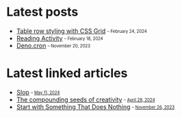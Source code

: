 # Latest posts

- [Table row styling with CSS Grid](https://appjeniksaan.nl/posts/table-row-styling-with-css-grid/)
  <sub><sup>– February 24, 2024</sup></sub>
- [Reading Activity](https://appjeniksaan.nl/posts/reading-activity/)
  <sub><sup>– February 18, 2024</sup></sub>
- [Deno.cron](https://appjeniksaan.nl/posts/deno-cron/)
  <sub><sup>– November 20, 2023</sup></sub>

# Latest linked articles

- [Slop](https://simonwillison.net/2024/May/8/slop/)
  <sub><sup>– [May 11, 2024](https://appjeniksaan.nl/linked/slop/)</sup></sub>
- [The compounding seeds of creativity](https://world.hey.com/dhh/the-compounding-seeds-of-creativity-e7e212c0)
  <sub><sup>–
  [April 28, 2024](https://appjeniksaan.nl/linked/the-compounding-seeds-of-creativity/)</sup></sub>
- [Start with Something That Does Nothing](https://devblogs.microsoft.com/oldnewthing/20230725-00/?p=108482)
  <sub><sup>–
  [November 26, 2023](https://appjeniksaan.nl/linked/start-with-something-that-does-nothing/)</sup></sub>
